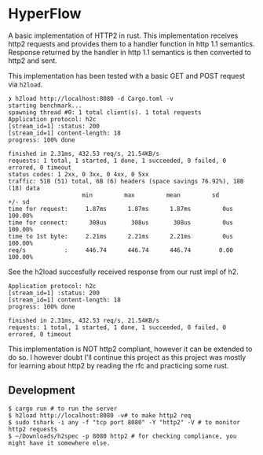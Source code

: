 # HyperFlow

A basic implementation of HTTP2 in rust. This implementation receives http2 requests and
provides them to a handler function in http 1.1 semantics. Response returned by the
handler in http 1.1 semantics is then converted to http2 and sent.

This implementation has been tested with a basic GET and POST request via `h2load`.

```
❯ h2load http://localhost:8080 -d Cargo.toml -v
starting benchmark...
spawning thread #0: 1 total client(s). 1 total requests
Application protocol: h2c
[stream_id=1] :status: 200
[stream_id=1] content-length: 18
progress: 100% done

finished in 2.31ms, 432.53 req/s, 21.54KB/s
requests: 1 total, 1 started, 1 done, 1 succeeded, 0 failed, 0 errored, 0 timeout
status codes: 1 2xx, 0 3xx, 0 4xx, 0 5xx
traffic: 51B (51) total, 6B (6) headers (space savings 76.92%), 18B (18) data
                     min         max         mean         sd        +/- sd
time for request:     1.87ms      1.87ms      1.87ms         0us   100.00%
time for connect:      308us       308us       308us         0us   100.00%
time to 1st byte:     2.21ms      2.21ms      2.21ms         0us   100.00%
req/s           :     446.74      446.74      446.74        0.00   100.00%

```

See the h2load succesfully received response from our rust impl of h2.

```
Application protocol: h2c
[stream_id=1] :status: 200
[stream_id=1] content-length: 18
progress: 100% done

finished in 2.31ms, 432.53 req/s, 21.54KB/s
requests: 1 total, 1 started, 1 done, 1 succeeded, 0 failed, 0 errored, 0 timeout
```

This implementation is NOT http2 compliant, however it can be extended to do so.
I however doubt I'll continue this project as this project was mostly for learning about http2
by reading the rfc and practicing some rust.

## Development

```
$ cargo run # to run the server
$ h2load http://localhost:8080 -v# to make http2 req
$ sudo tshark -i any -f "tcp port 8080" -Y "http2" -V # to monitor http2 requests
$ ~/Downloads/h2spec -p 8080 http2 # for checking compliance, you might have it somewhere else.
```

